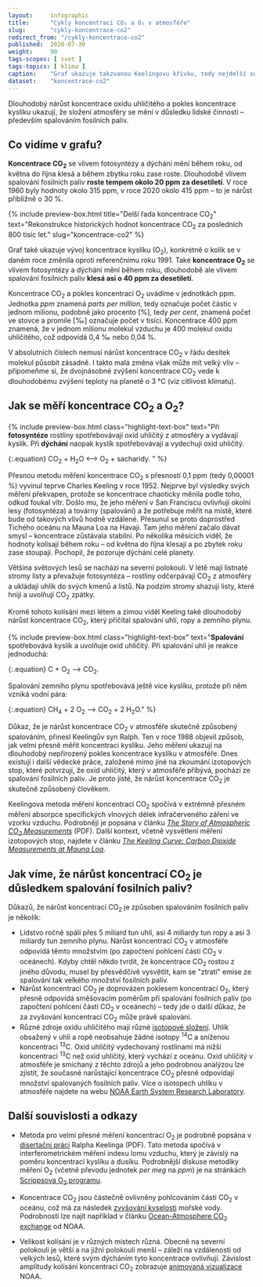 ```yaml
---
layout:     infographic
title:      "Cykly koncentrací CO₂ a O₂ v atmosféře"
slug:       "cykly-koncentrace-co2"
redirect_from: "/cykly-koncentrace-co2"
published:  2020-07-30
weight:     90
tags-scopes: [ svet ]
tags-topics: [ klima ]
caption:    "Graf ukazuje takzvanou Keelingovu křivku, tedy nejdelší souvislý záznam vývoje koncentrací CO<sub>2</sub> v atmosféře."
dataset:    "koncentrace-co2"
---
```


<p class="perex">
Dlouhodobý nárůst koncentrace oxidu uhličitého a pokles koncentrace kyslíku ukazují, že složení atmosféry se mění v důsledku lidské činnosti – především spalováním fosilních paliv.
</p>

## Co vidíme v grafu?

**Koncentrace CO<sub>2</sub>** se vlivem fotosyntézy a dýchání mění během roku, od května do října klesá a během zbytku roku zase roste. Dlouhodobě vlivem spalování fosilních paliv **roste tempem okolo 20 ppm za desetiletí**. V roce 1960 byly hodnoty okolo 315 ppm, v roce 2020 okolo 415 ppm – to je nárůst přibližně o 30 %.

{% include preview-box.html
    title="Delší řada koncentrace CO<sub>2</sub>"
    text="Rekonstrukce historických hodnot koncentrace CO<sub>2</sub> za posledních 800 tisíc let."
    slug="koncentrace-co2"
%}

Graf také ukazuje vývoj koncentrace kyslíku (O<sub>2</sub>), konkrétně o kolik se v daném roce změnila oproti referenčnímu roku 1991. Také **koncentrace O<sub>2</sub>** se vlivem fotosyntézy a dýchání mění během roku, dlouhodobě ale vlivem spalování fosilních paliv **klesá asi o 40 ppm za desetiletí**.

Koncentrace CO<sub>2</sub> a pokles koncentrací O<sub>2</sub> uvádíme v jednotkách <glossary id="ppm">ppm</glossary>. Jednotka *ppm* znamená *parts per million*, tedy označuje počet částic v jednom milionu, podobně jako procento \[%], tedy *per cent*, znamená počet ve stovce a promile \[‰] označuje počet v tisíci. Koncentrace 400 ppm znamená, že v jednom milionu molekul vzduchu je 400 molekul oxidu uhličitého, což odpovídá 0,4 ‰ nebo 0,04 %.

V absolutních číslech nemusí nárůst koncentrace CO<sub>2</sub> v řádu desítek molekul působit zásadně. I takto malá změna však může mít velký vliv – připomeňme si, že dvojnásobné zvýšení koncentrace CO<sub>2</sub> vede k dlouhodobému zvýšení teploty na planetě o 3 °C (viz <glossary id="citlivost">citlivost klimatu</glossary>).

## Jak se měří koncentrace CO<sub>2</sub> a O<sub>2</sub>?

{% include preview-box.html
    class="highlight-text-box"
    text="Při **fotosyntéze** rostliny spotřebovávají oxid uhličitý z atmosféry a vydávají kyslík. Při **dýchání** naopak kyslík spotřebovávají a vydechují oxid uhličitý.

{:.equation}
CO<sub>2</sub> + H<sub>2</sub>O ⟷ O<sub>2</sub> + sacharidy.
"
%}

Přesnou metodu měření koncentrace CO<sub>2</sub> s přesností 0,1 ppm (tedy 0,00001 %) vyvinul teprve Charles Keeling v roce 1952. Nejprve byl výsledky svých měření překvapen, protože se koncentrace chaoticky měnila podle toho, odkud foukal vítr. Došlo mu, že jeho měření v San Franciscu ovlivňují okolní lesy (fotosyntéza) a továrny (spalování) a že potřebuje měřit na místě, které bude od takových vlivů hodně vzdálené. Přesunul se proto doprostřed Tichého oceánu na Mauna Loa na Havaji. Tam jeho měření začalo dávat smysl – koncentrace zůstávala stabilní. Po několika měsících viděl, že hodnoty kolísají během roku – od května do října klesají a po zbytek roku zase stoupají. Pochopil, že pozoruje dýchání celé planety.

Většina světových lesů se nachází na severní polokouli. V létě mají listnaté stromy listy a převažuje fotosyntéza – rostliny odčerpávají CO<sub>2</sub> z atmosféry a ukládají uhlík do svých kmenů a listů. Na podzim stromy shazují listy, které hnijí a uvolňují CO<sub>2</sub> zpátky.

Kromě tohoto kolísání mezi létem a zimou viděl Keeling také dlouhodobý nárůst koncentrace CO<sub>2</sub>, který přičítal spalování uhlí, ropy a zemního plynu.

{% include preview-box.html
    class="highlight-text-box"
    text="**Spalování** spotřebovává kyslík a uvolňuje oxid uhličitý. Při spalování uhlí je reakce jednoduchá:

{:.equation}
C + O<sub>2</sub> ⟶ CO<sub>2</sub>.

Spalování zemního plynu spotřebovává ještě více kyslíku, protože při něm vzniká vodní pára: 

{:.equation}
CH<sub>4</sub> + 2 O<sub>2</sub> ⟶ CO<sub>2</sub> + 2 H<sub>2</sub>O."
%}

Důkaz, že je nárůst koncentrace CO<sub>2</sub> v atmosféře skutečně způsobený spalováním, přinesl Keelingův syn Ralph. Ten v roce 1988 objevil způsob, jak velmi přesně měřit koncentraci kyslíku. Jeho měření ukazují na dlouhodobý nepřirozený pokles koncentrace kyslíku v atmosféře. Dnes existují i další vědecké práce, založené mimo jiné na zkoumání izotopových stop, které potvrzují, že oxid uhličitý, který v atmosféře přibývá, pochází ze spalování fosilních paliv. Je proto jisté, že nárůst koncentrace CO<sub>2</sub> je skutečně způsobený člověkem.

Keelingova metoda měření koncentrací CO<sub>2</sub> spočívá v extrémně přesném měření absorpce specifických vlnových délek infračerveného záření ve vzorku vzduchu. Podrobněji je popsána v článku [_The Story of Atmospheric CO<sub>2</sub> Measurements_](https://pubs.acs.org/doi/pdf/10.1021/ac1001492) (PDF). Další kontext, včetně vysvětlení měření izotopových stop, najdete v článku [_The Keeling Curve: Carbon Dioxide Measurements at Mauna Loa_](https://www.acs.org/content/acs/en/education/whatischemistry/landmarks/keeling-curve.html).

## Jak víme, že nárůst koncentrací CO<sub>2</sub> je důsledkem spalování fosilních paliv?

Důkazů, že nárůst koncentrací CO<sub>2</sub> je způsoben spalováním fosilních paliv je několik:

* Lidstvo ročně spálí přes 5 miliard tun uhlí, asi 4 miliardy tun ropy a asi 3 miliardy tun zemního plynu. Nárůst koncentrací CO<sub>2</sub> v atmosféře odpovídá těmto množstvím (po započtení pohlcení části CO<sub>2</sub> v oceánech). Kdyby chtěl někdo tvrdit, že koncentrace CO<sub>2</sub> rostou z jiného důvodu, musel by přesvědčivě vysvětlit, kam se "ztratí" emise ze spalování tak velkého množství fosilních paliv.
* Nárůst koncentrací CO<sub>2</sub> je doprovázen poklesem koncentrací O<sub>2</sub>, který přesně odpovídá směšovacím poměrům při spalování fosilních paliv (po započtení pohlcení části CO<sub>2</sub> v oceánech) – tedy jde o další důkaz, že za zvyšování koncentrací CO<sub>2</sub> může právě spalování.
* Různé zdroje oxidu uhličitého mají různé [isotopové složení](https://cs.wikipedia.org/wiki/Izotopy_uhl%C3%ADku). Uhlík obsažený v uhlí a ropě neobsahuje žádné isotopy <sup>14</sup>C a sníženou koncentraci <sup>13</sup>C. Oxid uhličitý vydechovaný rostlinami má nižší koncentraci <sup>13</sup>C než oxid uhličitý, který vychází z oceánu. Oxid uhličitý v atmosféře je smíchaný z těchto zdrojů a jeho podrobnou analýzou lze zjistit, že současné narůstající koncentrace CO<sub>2</sub> přesně odpovídají množství spalovaných fosilních paliv. Více o isotopech uhlíku v atmosféře najdete na webu [NOAA Earth System Research Laboratory](https://www.esrl.noaa.gov/gmd/outreach/isotopes/mixing.html).

## Další souvislosti a odkazy

* Metoda pro velmi přesné měření koncentrací O<sub>2</sub> je podrobně popsána v [disertační práci](http://bluemoon.ucsd.edu/publications/ralph/34_PhDthesis.pdf) Ralpha Keelinga (PDF). Tato metoda spočívá v interferometrickém měření indexu lomu vzduchu, který je závislý na poměru koncentrací kyslíku a dusíku. Podrobnější diskuse metodiky měření O<sub>2</sub> (včetně převodu jednotek *per meg* na *ppm*) je na stránkách [Scrippsova O<sub>2</sub> programu](https://scrippso2.ucsd.edu/faq.html).

* Koncentrace CO<sub>2</sub> jsou částečně ovlivněny pohlcováním části CO<sub>2</sub> v oceánu, což má za následek [zvyšování kyselosti](https://en.wikipedia.org/wiki/Ocean_acidification) mořské vody. Podrobnosti lze najít například v článku [Ocean-Atmosphere CO<sub>2</sub> exchange](https://sos.noaa.gov/datasets/ocean-atmosphere-co2-exchange/) od NOAA. 

* Velikost kolísání je v různých místech různá. Obecně na severní polokouli je větší a na jižní polokouli menší – záleží na vzdálenosti od velkých lesů, které svým dýcháním tyto koncentrace ovlivňují. Závislost amplitudy kolísání koncentrací CO<sub>2</sub> zobrazuje [animovaná vizualizace](https://www.esrl.noaa.gov/gmd/ccgg/trends/history.html) NOAA.
